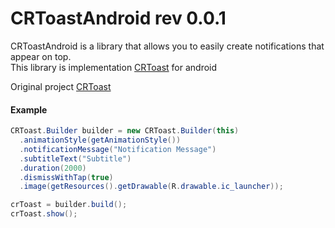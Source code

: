 CRToastAndroid rev 0.0.1
==============


CRToastAndroid is a library that allows you to easily create notifications that appear on top. <br>
This library is implementation [CRToast](https://github.com/cruffenach/CRToast) for android 

Original project [CRToast](https://github.com/cruffenach/CRToast)

#### Example

```	java
CRToast.Builder builder = new CRToast.Builder(this)
  .animationStyle(getAnimationStyle())
  .notificationMessage("Notification Message")
  .subtitleText("Subtitle")
  .duration(2000)
  .dismissWithTap(true)
  .image(getResources().getDrawable(R.drawable.ic_launcher));

crToast = builder.build();
crToast.show();
```
